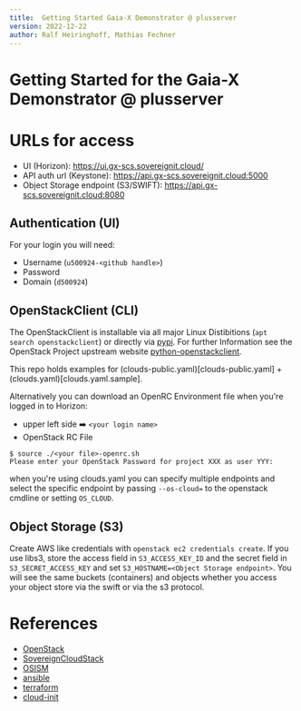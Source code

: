 ```yaml
---
title:  Getting Started Gaia-X Demonstrator @ plusserver
version: 2022-12-22
author: Ralf Heiringhoff, Mathias Fechner
---
```


# Getting Started for the Gaia-X Demonstrator @ plusserver

# URLs for access

*  UI (Horizon): https://ui.gx-scs.sovereignit.cloud/
*  API auth url (Keystone): https://api.gx-scs.sovereignit.cloud:5000
*  Object Storage endpoint (S3/SWIFT): https://api.gx-scs.sovereignit.cloud:8080

## Authentication (UI)

For your login you will need:

*  Username (`u500924-<github handle>`)
*  Password
*  Domain (`d500924`)

## OpenStackClient (CLI)

The OpenStackClient is installable via all major Linux Distibitions (`apt search openstackclient`)
or directly via [pypi](https://pypi.org/project/python-openstackclient). For
further Information see the OpenStack Project upstream website
[python-openstackclient](https://docs.openstack.org/python-openstackclient/latest/index.html).

This repo holds examples for (clouds-public.yaml)[clouds-public.yaml] + (clouds.yaml)[clouds.yaml.sample].

Alternatively you can download an OpenRC Environment file when you're logged in to Horizon:
*  upper left side :arrow_right: `<your login name>`
*  OpenStack RC File

```
$ source ./<your file>-openrc.sh
Please enter your OpenStack Password for project XXX as user YYY:
```

when you're using clouds.yaml you can specify multiple endpoints and select the specific endpoint
by passing `--os-cloud=` to the openstack cmdline or setting `OS_CLOUD`.

## Object Storage (S3)

Create AWS like credentials with `openstack ec2 credentials create`.
If you use libs3, store the access field in `S3_ACCESS_KEY_ID` and the secret field in
`S3_SECRET_ACCESS_KEY` and set `S3_HOSTNAME=<Object Storage endpoint>`.
You will see the same buckets (containers) and objects whether you access your object store
via the swift or via the s3 protocol.

# References

*  [OpenStack](https://www.openstack.org "OpenStack Site")
*  [SovereignCloudStack](https://github.com/SovereignCloudStack "SovereignCloudStack on github")
*  [OSISM](https://github.com/osism "OSISM on github")
*  [ansible](https://docs.ansible.com/ansible/latest/collections/openstack/cloud/index.html "Ansible Module OpenStack" )
*  [terraform](https://registry.terraform.io/providers/terraform-provider-openstack/openstack/latest/docs "OpenStack Terraform Provider")
*  [cloud-init](https://cloudinit.readthedocs.io/en/latest/ "cloud-init documentation")
